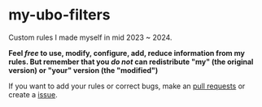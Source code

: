 # my-ubo-filters
Custom rules I made myself in mid 2023 ~ 2024.

**Feel *free* to use, modify, configure, add, reduce information from my rules. But remember that you *do not* can redistribute "my" (the original version) or "your" version (the "modified")**

If you want to add your rules or correct bugs, make an [pull requests](https://github.com/PatoFlamejanteTV/my-ubo-filters/branches) or create a [issue](https://github.com/PatoFlamejanteTV/my-ubo-filters/issues).
